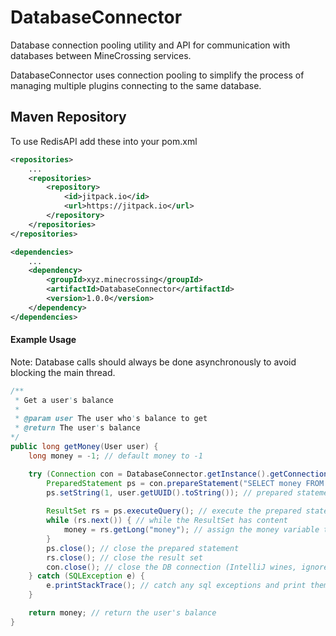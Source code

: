 # DatabaseConnector
Database connection pooling utility and API for communication with databases between MineCrossing services.

DatabaseConnector uses connection pooling to simplify the process of managing multiple plugins connecting to the same database.

## Maven Repository
To use RedisAPI add these into your pom.xml
```xml
<repositories>
    ...
    <repositories>
        <repository>
            <id>jitpack.io</id>
            <url>https://jitpack.io</url>
        </repository>
    </repositories>
</repositories>

<dependencies>
    ...
    <dependency>
        <groupId>xyz.minecrossing</groupId>
        <artifactId>DatabaseConnector</artifactId>
        <version>1.0.0</version>
    </dependency>
</dependencies>
```

#### Example Usage
Note: Database calls should always be done asynchronously to avoid blocking the main thread.
```java
/**
 * Get a user's balance
 * 
 * @param user The user who's balance to get
 * @return The user's balance
*/
public long getMoney(User user) {
    long money = -1; // default money to -1

    try (Connection con = DatabaseConnector.getInstance().getConnection("database")) { // establish a connection with the database named "database"
        PreparedStatement ps = con.prepareStatement("SELECT money FROM money WHERE uuid = ? LIMIT 1;"); // create a prepared statement with a custom SQL query
        ps.setString(1, user.getUUID().toString()); // prepared statement params start at 1
            
        ResultSet rs = ps.executeQuery(); // execute the prepared statement query and store it in a ResultSet
        while (rs.next()) { // while the ResultSet has content
            money = rs.getLong("money"); // assign the money variable to be the value of the money column
        }
        ps.close(); // close the prepared statement
        rs.close(); // close the result set
        con.close(); // close the DB connection (IntelliJ wines, ignore it)
    } catch (SQLException e) {
        e.printStackTrace(); // catch any sql exceptions and print them to console
    }

    return money; // return the user's balance
}
``` 